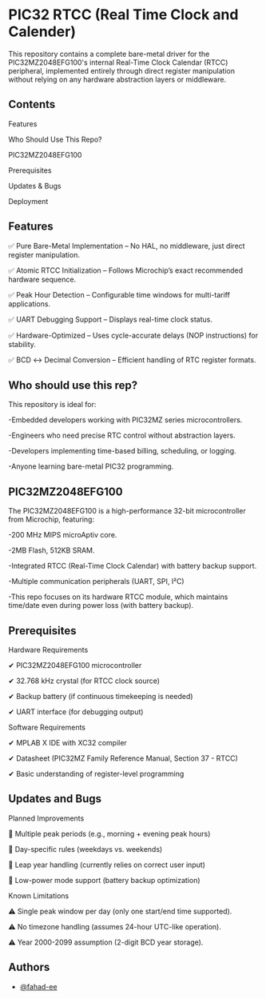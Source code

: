 
# PIC32 RTCC (Real Time Clock and Calender)

This repository contains a complete bare-metal driver for the PIC32MZ2048EFG100's internal Real-Time Clock Calendar (RTCC) peripheral, implemented entirely through direct register manipulation without relying on any hardware abstraction layers or middleware.



## Contents
Features

Who Should Use This Repo?

PIC32MZ2048EFG100

Prerequisites

Updates & Bugs

Deployment
## Features

✅ Pure Bare-Metal Implementation – No HAL, no middleware, just direct register manipulation.

✅ Atomic RTCC Initialization – Follows Microchip’s exact recommended hardware sequence.

✅ Peak Hour Detection – Configurable time windows for multi-tariff applications.

✅ UART Debugging Support – Displays real-time clock status.

✅ Hardware-Optimized – Uses cycle-accurate delays (NOP instructions) for stability.

✅ BCD ↔ Decimal Conversion – Efficient handling of RTC register formats.


## Who should use this rep?
This repository is ideal for:

-Embedded developers working with PIC32MZ series microcontrollers.

-Engineers who need precise RTC control without abstraction layers.

-Developers implementing time-based billing, scheduling, or logging.

-Anyone learning bare-metal PIC32 programming.
## PIC32MZ2048EFG100
The PIC32MZ2048EFG100 is a high-performance 32-bit microcontroller from Microchip, featuring:

-200 MHz MIPS microAptiv core.

-2MB Flash, 512KB SRAM.

-Integrated RTCC (Real-Time Clock Calendar) with battery backup support.

-Multiple communication peripherals (UART, SPI, I²C)

-This repo focuses on its hardware RTCC module, which maintains time/date even during power loss (with battery backup).
## Prerequisites
Hardware Requirements

✔ PIC32MZ2048EFG100 microcontroller

✔ 32.768 kHz crystal (for RTCC clock source)

✔ Backup battery (if continuous timekeeping is needed)

✔ UART interface (for debugging output)

Software Requirements

✔ MPLAB X IDE with XC32 compiler

✔ Datasheet (PIC32MZ Family Reference Manual, Section 37 - RTCC)

✔ Basic understanding of register-level programming
## Updates and Bugs
Planned Improvements

🔹 Multiple peak periods (e.g., morning + evening peak hours)

🔹 Day-specific rules (weekdays vs. weekends)

🔹 Leap year handling (currently relies on correct user input)

🔹 Low-power mode support (battery backup optimization)

Known Limitations

⚠ Single peak window per day (only one start/end time supported).

⚠ No timezone handling (assumes 24-hour UTC-like operation).

⚠ Year 2000-2099 assumption (2-digit BCD year storage).
## Authors

- [@fahad-ee](https://www.github.com/octokatherine)

